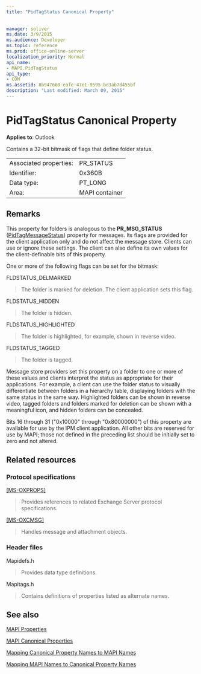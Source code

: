 ```yaml
---
title: "PidTagStatus Canonical Property"
 
 
manager: soliver
ms.date: 3/9/2015
ms.audience: Developer
ms.topic: reference
ms.prod: office-online-server
localization_priority: Normal
api_name:
- MAPI.PidTagStatus
api_type:
- COM
ms.assetid: 8b947660-eafe-47e1-9595-bd3ab7d455bf
description: "Last modified: March 09, 2015"
---
```


# PidTagStatus Canonical Property

  
  
**Applies to**: Outlook 
  
Contains a 32-bit bitmask of flags that define folder status.
  
|||
|:-----|:-----|
|Associated properties:  <br/> |PR_STATUS  <br/> |
|Identifier:  <br/> |0x360B  <br/> |
|Data type:  <br/> |PT_LONG  <br/> |
|Area:  <br/> |MAPI container  <br/> |
   
## Remarks

This property for folders is analogous to the **PR_MSG_STATUS** ([PidTagMessageStatus](pidtagmessagestatus-canonical-property.md)) property for messages. Its flags are provided for the client application only and do not affect the message store. Clients can use or ignore these settings. The client can also define its own values for the client-definable bits of this property.
  
One or more of the following flags can be set for the bitmask:
  
FLDSTATUS_DELMARKED 
  
> The folder is marked for deletion. The client application sets this flag.
    
FLDSTATUS_HIDDEN 
  
> The folder is hidden.
    
FLDSTATUS_HIGHLIGHTED 
  
> The folder is highlighted, for example, shown in reverse video.
    
FLDSTATUS_TAGGED 
  
> The folder is tagged.
    
Message store providers set this property on a folder to one or more of these values and clients interpret the status as appropriate for their applications. For example, a client can use the folder status to visually differentiate between folders in a hierarchy table, displaying folders with the same status in the same way. Highlighted folders can be shown in reverse video, tagged folders and folders marked for deletion can be shown with a meaningful icon, and hidden folders can be concealed.
  
Bits 16 through 31 ("0x10000" through "0x80000000") of this property are available for use by the IPM client application. All other bits are reserved for use by MAPI; those not defined in the preceding list should be initially set to zero and not altered.
  
## Related resources

### Protocol specifications

[[MS-OXPROPS]](http://msdn.microsoft.com/library/f6ab1613-aefe-447d-a49c-18217230b148%28Office.15%29.aspx)
  
> Provides references to related Exchange Server protocol specifications.
    
[[MS-OXCMSG]](http://msdn.microsoft.com/library/7fd7ec40-deec-4c06-9493-1bc06b349682%28Office.15%29.aspx)
  
> Handles message and attachment objects.
    
### Header files

Mapidefs.h
  
> Provides data type definitions.
    
Mapitags.h
  
> Contains definitions of properties listed as alternate names.
    
## See also



[MAPI Properties](mapi-properties.md)
  
[MAPI Canonical Properties](mapi-canonical-properties.md)
  
[Mapping Canonical Property Names to MAPI Names](mapping-canonical-property-names-to-mapi-names.md)
  
[Mapping MAPI Names to Canonical Property Names](mapping-mapi-names-to-canonical-property-names.md)

